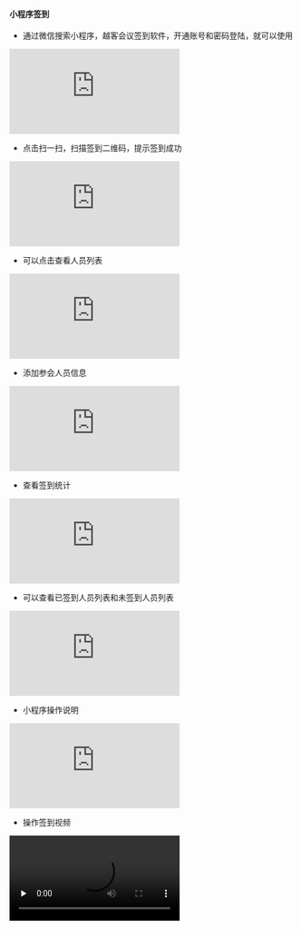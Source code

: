 #### 小程序签到

* 通过微信搜索小程序，越客会议签到软件，开通账号和密码登陆，就可以使用

![](http://help.yuekesoft.com/server/index.php?s=/api/attachment/visitFile/sign/28eebc970713aa8c5944c99e48e3d3b6&showdoc=.jpg)

* 点击扫一扫，扫描签到二维码，提示签到成功

![](http://help.yuekesoft.com/server/index.php?s=/api/attachment/visitFile/sign/eae2f7a14e62f27efc4c890257a8b34e&showdoc=.jpg)

* 可以点击查看人员列表

![](http://help.yuekesoft.com/server/index.php?s=/api/attachment/visitFile/sign/663867a46465f1d3f010165e2825619e&showdoc=.jpg)

* 添加参会人员信息

![](http://help.yuekesoft.com/server/index.php?s=/api/attachment/visitFile/sign/02b37436f1cf9be852003c6687197bb1&showdoc=.jpg)

* 查看签到统计

![](http://help.yuekesoft.com/server/index.php?s=/api/attachment/visitFile/sign/8dc66e72c6812111a02c3338fe49fc11&showdoc=.jpg)

* 可以查看已签到人员列表和未签到人员列表

![](http://help.yuekesoft.com/server/index.php?s=/api/attachment/visitFile/sign/87fc6aaea59c0249828cb561ac89a2a2&showdoc=.jpg)

* 小程序操作说明

![](http://help.yuekesoft.com/server/index.php?s=/api/attachment/visitFile/sign/0e5307f9c8da86563065c9e341c1dc9f&showdoc=.jpg)

* 操作签到视频

<video id="video" controls="" preload="none" poster="">
      <source id="mp4" src="http://qiniuhelp.yuekesoft.com/mp4/xcxqd.mp4" type="video/mp4">
      </video>








